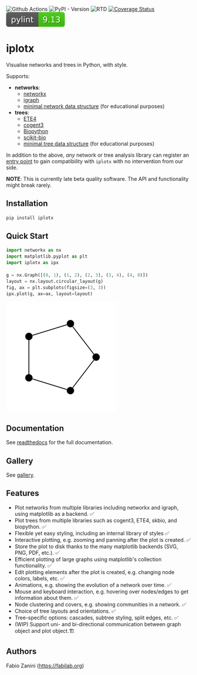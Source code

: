 ![Github Actions](https://github.com/fabilab/iplotx/actions/workflows/test.yml/badge.svg)
![PyPI - Version](https://img.shields.io/pypi/v/iplotx)
![RTD](https://readthedocs.org/projects/iplotx/badge/?version=latest)
[![Coverage Status](https://coveralls.io/repos/github/fabilab/iplotx/badge.svg?branch=main)](https://coveralls.io/github/fabilab/iplotx?branch=main)
![pylint](assets/pylint.svg)

# iplotx
Visualise networks and trees in Python, with style.

Supports:
- **networks**:
  - [networkx](https://networkx.org/)
  - [igraph](igraph.readthedocs.io/)
  - [minimal network data structure](https://iplotx.readthedocs.io/en/latest/gallery/plot_simplenetworkdataprovider.html#sphx-glr-gallery-plot-simplenetworkdataprovider-py) (for educational purposes)
- **trees**:
  - [ETE4](https://etetoolkit.github.io/ete/)
  - [cogent3](https://cogent3.org/)
  - [Biopython](https://biopython.org/)
  - [scikit-bio](https://scikit.bio)
  - [minimal tree data structure](https://iplotx.readthedocs.io/en/latest/gallery/tree/plot_simpletreedataprovider.html#sphx-glr-gallery-tree-plot-simpletreedataprovider-py) (for educational purposes)

In addition to the above, *any* network or tree analysis library can register an [entry point](https://iplotx.readthedocs.io/en/latest/providers.html#creating-a-custom-data-provider) to gain compatibility with `iplotx` with no intervention from our side.

**NOTE**: This is currently late beta quality software. The API and functionality might break rarely.

## Installation
```bash
pip install iplotx
```

## Quick Start
```python
import networkx as nx
import matplotlib.pyplot as plt
import iplotx as ipx

g = nx.Graph([(0, 1), (1, 2), (2, 3), (3, 4), (4, 0)])
layout = nx.layout.circular_layout(g)
fig, ax = plt.subplots(figsize=(3, 3))
ipx.plot(g, ax=ax, layout=layout)
```

![Quick start image](docs/source/_static/graph_basic.png)

## Documentation
See [readthedocs](https://iplotx.readthedocs.io/en/latest/) for the full documentation.

## Gallery
See [gallery](https://iplotx.readthedocs.io/en/latest/gallery/index.html).

## Features
- Plot networks from multiple libraries including networkx and igraph, using matplotlib as a backend. ✅
- Plot trees from multiple libraries such as cogent3, ETE4, skbio, and biopython. ✅
- Flexible yet easy styling, including an internal library of styles ✅
- Interactive plotting, e.g. zooming and panning after the plot is created. ✅
- Store the plot to disk thanks to the many matplotlib backends (SVG, PNG, PDF, etc.). ✅
- Efficient plotting of large graphs using matplotlib's collection functionality. ✅
- Edit plotting elements after the plot is created, e.g. changing node colors, labels, etc. ✅
- Animations, e.g. showing the evolution of a network over time. ✅
- Mouse and keyboard interaction, e.g. hovering over nodes/edges to get information about them. ✅
- Node clustering and covers, e.g. showing communities in a network. ✅
- Choice of tree layouts and orientations. ✅
- Tree-specific options: cascades, subtree styling, split edges, etc. ✅
- (WIP) Support uni- and bi-directional communication between graph object and plot object.🏗️

## Authors
Fabio Zanini (https://fabilab.org)
